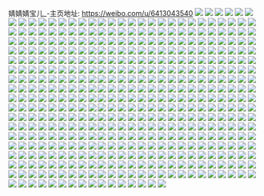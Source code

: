 婧婧婧宝儿_-主页地址: https://weibo.com/u/6413043540 
![](https://wx4.sinaimg.cn/mw2000/00700tA8ly1h9i518m34ej32c0340hdu.jpg) 
![](https://wx4.sinaimg.cn/mw2000/00700tA8ly1h9i5143degj32c0340x6r.jpg) 
![](https://wx4.sinaimg.cn/mw2000/00700tA8ly1h9i515rsn7j32c0340kjn.jpg) 
![](https://wx4.sinaimg.cn/mw2000/00700tA8ly1h9i517dvo2j32c0340hdu.jpg) 
![](https://wx4.sinaimg.cn/mw2000/00700tA8ly1h9i51q1n4kj32c0340npf.jpg) 
![](https://wx4.sinaimg.cn/mw2000/00700tA8ly1h9i51firwnj32c03401l1.jpg) 
![](https://wx4.sinaimg.cn/mw2000/00700tA8ly1h9i51ib7a2j32c0340u10.jpg) 
![](https://wx4.sinaimg.cn/mw2000/00700tA8ly1h9i51katsoj32c0340npf.jpg) 
![](https://wx4.sinaimg.cn/mw2000/00700tA8ly1h9i51d4zbnj33402c04qt.jpg) 
![](https://wx4.sinaimg.cn/mw2000/00700tA8ly1h9i51auboqj33402c0x6s.jpg) 
![](https://wx4.sinaimg.cn/mw2000/00700tA8ly1h9i51m6xo7j32c0340kjn.jpg) 
![](https://wx4.sinaimg.cn/mw2000/00700tA8ly1h9i51obdzzj32c0340hdv.jpg) 
![](https://wx4.sinaimg.cn/mw2000/00700tA8ly1h9i51r3a9bj33402c0x6p.jpg) 
![](https://wx4.sinaimg.cn/mw2000/00700tA8ly1h95jpl4mj3j30lc0sg7dw.jpg) 
![](https://wx4.sinaimg.cn/mw2000/00700tA8ly1h8zuld7g64j30q51jpqbf.jpg) 
![](https://wx4.sinaimg.cn/mw2000/00700tA8ly1h8znxc03bnj32dc35sb2b.jpg) 
![](https://wx4.sinaimg.cn/mw2000/00700tA8ly1h8znxgkx5kj32dc35se83.jpg) 
![](https://wx4.sinaimg.cn/mw2000/00700tA8ly1h8znxlrs6kj335s2dcu0z.jpg) 
![](https://wx4.sinaimg.cn/mw2000/00700tA8ly1h8znxqow5tj335s2dcqv7.jpg) 
![](https://wx4.sinaimg.cn/mw2000/00700tA8ly1h8znx7v04wj31sc1scx6p.jpg) 
![](https://wx4.sinaimg.cn/mw2000/00700tA8ly1h8znxt7bodj31sc1sc4qq.jpg) 
![](https://wx4.sinaimg.cn/mw2000/00700tA8ly1h8znxwvil8j32dc35s7wj.jpg) 
![](https://wx4.sinaimg.cn/mw2000/00700tA8ly1h8znyaqud1j32c02c01kz.jpg) 
![](https://wx4.sinaimg.cn/mw2000/00700tA8ly1h8zny0zhnhj32dc35sb2b.jpg) 
![](https://wx4.sinaimg.cn/mw2000/00700tA8ly1h8zny6wc1fj335s2dcx6q.jpg) 
![](https://wx4.sinaimg.cn/mw2000/00700tA8ly1h8zny8te5cj32c02c0e82.jpg) 
![](https://wx4.sinaimg.cn/mw2000/00700tA8ly1h8znybs8tzj32c02c04qp.jpg) 
![](https://wx4.sinaimg.cn/mw2000/00700tA8ly1h8f9rcngnbj32c03407wi.jpg) 
![](https://wx4.sinaimg.cn/mw2000/00700tA8ly1h8bc7smgelj30tu0tudmm.jpg) 
![](https://wx4.sinaimg.cn/mw2000/00700tA8ly1h8bc7t6qsej30tu0tu45j.jpg) 
![](https://wx4.sinaimg.cn/mw2000/00700tA8ly1h8bc7kn27lj32c0340u0y.jpg) 
![](https://wx4.sinaimg.cn/mw2000/00700tA8ly1h8bc7roxjaj32c0340x6q.jpg) 
![](https://wx4.sinaimg.cn/mw2000/00700tA8ly1h84mik8gquj32c0340b2b.jpg) 
![](https://wx4.sinaimg.cn/mw2000/00700tA8ly1h84min804ij32c0340x6r.jpg) 
![](https://wx4.sinaimg.cn/mw2000/00700tA8ly1h84mihvtn8j32c0340b2b.jpg) 
![](https://wx4.sinaimg.cn/mw2000/00700tA8ly1h84miptvr8j32c0340npf.jpg) 
![](https://wx4.sinaimg.cn/mw2000/00700tA8ly1h7eyz5e49nj30u01hc7qo.jpg) 
![](https://wx4.sinaimg.cn/mw2000/00700tA8ly1h6pp2h2pi2j31mj262hdu.jpg) 
![](https://wx4.sinaimg.cn/mw2000/00700tA8ly1h6pp2jm2etj31mj2624qq.jpg) 
![](https://wx4.sinaimg.cn/mw2000/00700tA8ly1h6pp2lsjppj32621mjk2b.jpg) 
![](https://wx4.sinaimg.cn/mw2000/00700tA8ly1h6pp2nspgxj31zk1ho15u.jpg) 
![](https://wx4.sinaimg.cn/mw2000/00700tA8ly1h6pp2oelo1j313u0tuacv.jpg) 
![](https://wx4.sinaimg.cn/mw2000/00700tA8ly1h60sekqz82j31o0280e82.jpg) 
![](https://wx4.sinaimg.cn/mw2000/00700tA8ly1h5nizarxhgj322o340hdv.jpg) 
![](https://wx4.sinaimg.cn/mw2000/00700tA8ly1h5nixgye9ej322o340x6q.jpg) 
![](https://wx4.sinaimg.cn/mw2000/00700tA8ly1h5nixplohjj322o340u0y.jpg) 
![](https://wx4.sinaimg.cn/mw2000/00700tA8ly1h5nixz3dejj322o340u0y.jpg) 
![](https://wx4.sinaimg.cn/mw2000/00700tA8ly1h5niz3sj41j322o340hdv.jpg) 
![](https://wx4.sinaimg.cn/mw2000/00700tA8ly1h5niykfnrej322o3401kz.jpg) 
![](https://wx4.sinaimg.cn/mw2000/00700tA8ly1h5niypyv6kj322o3407wj.jpg) 
![](https://wx4.sinaimg.cn/mw2000/00700tA8ly1h5niy9tzvcj322o3407wj.jpg) 
![](https://wx4.sinaimg.cn/mw2000/00700tA8ly1h5nix6vatxj322o3401kz.jpg) 
![](https://wx4.sinaimg.cn/mw2000/00700tA8ly1h5cxnby6r7j32c0340npf.jpg) 
![](https://wx4.sinaimg.cn/mw2000/00700tA8ly1h5cxx6pzaij32802yo1kz.jpg) 
![](https://wx4.sinaimg.cn/mw2000/00700tA8ly1h51z8dv4a0j30zk1bek3n.jpg) 
![](https://wx4.sinaimg.cn/mw2000/00700tA8gy1h4zb3rlufmj32c03404qq.jpg) 
![](https://wx4.sinaimg.cn/mw2000/00700tA8gy1h4uofeoqqqj31be0zkjwb.jpg) 
![](https://wx4.sinaimg.cn/mw2000/00700tA8gy1h4uoffn7byj31be0zkdkz.jpg) 
![](https://wx4.sinaimg.cn/mw2000/00700tA8gy1h4uofmnxhhj32c0340npf.jpg) 
![](https://wx4.sinaimg.cn/mw2000/00700tA8ly1h3gcivskx0j31e011iam7.jpg) 
![](https://wx4.sinaimg.cn/mw2000/00700tA8ly1h3gciy9eafj311i1e0x4m.jpg) 
![](https://wx4.sinaimg.cn/mw2000/00700tA8ly1h3gcizkzwyj31e011idsi.jpg) 
![](https://wx4.sinaimg.cn/mw2000/00700tA8ly1h3gcj1aw04j31e011iqfc.jpg) 
![](https://wx4.sinaimg.cn/mw2000/00700tA8ly1h3gcj0t28yj311i1e0tqt.jpg) 
![](https://wx4.sinaimg.cn/mw2000/00700tA8ly1h3gcj1vgtkj311i1e04kd.jpg) 
![](https://wx4.sinaimg.cn/mw2000/00700tA8ly1h3gcj07duzj311i1e0h2w.jpg) 
![](https://wx4.sinaimg.cn/mw2000/00700tA8ly1h3gcj2n300j311i1e0qfv.jpg) 
![](https://wx4.sinaimg.cn/mw2000/00700tA8ly1h3gciwfjhgj311i1e0ql1.jpg) 
![](https://wx4.sinaimg.cn/mw2000/00700tA8ly1h3gciv4vwqj311i1dydv1.jpg) 
![](https://wx4.sinaimg.cn/mw2000/00700tA8ly1h3gcj3gd24j311i1e0aqk.jpg) 
![](https://wx4.sinaimg.cn/mw2000/00700tA8ly1h3gcj986qfj311i1e07h0.jpg) 
![](https://wx4.sinaimg.cn/mw2000/00700tA8ly1h2hjkbbl9pj311i1dywuy.jpg) 
![](https://wx4.sinaimg.cn/mw2000/00700tA8ly1h1qp7v12hkj31br1brqce.jpg) 
![](https://wx4.sinaimg.cn/mw2000/00700tA8ly1h1qp7wq0y0j31e01e07g7.jpg) 
![](https://wx4.sinaimg.cn/mw2000/00700tA8ly1h1qp7tg1gij3193193gxv.jpg) 
![](https://wx4.sinaimg.cn/mw2000/00700tA8ly1h14ivhsg00j311i1e0ds9.jpg) 
![](https://wx4.sinaimg.cn/mw2000/00700tA8ly1h14ivi7krqj31e011ik4u.jpg) 
![](https://wx4.sinaimg.cn/mw2000/00700tA8ly1h14ivirv5hj31e011iww5.jpg) 
![](https://wx4.sinaimg.cn/mw2000/00700tA8ly1h14ivjh6jej311i1e07kn.jpg) 
![](https://wx4.sinaimg.cn/mw2000/00700tA8ly1h14ivkellbj31e011injv.jpg) 
![](https://wx4.sinaimg.cn/mw2000/00700tA8ly1h14ivg0erzj30zk1be16a.jpg) 
![](https://wx4.sinaimg.cn/mw2000/00700tA8ly1h14ivl4si3j31e011ikh6.jpg) 
![](https://wx4.sinaimg.cn/mw2000/00700tA8ly1h14ivlsk7uj311i1e0e63.jpg) 
![](https://wx4.sinaimg.cn/mw2000/00700tA8ly1h14ivmm1djj311i1e04oq.jpg) 
![](https://wx4.sinaimg.cn/mw2000/00700tA8ly1h0x33zzrnlj311i1e07kc.jpg) 
![](https://wx4.sinaimg.cn/mw2000/00700tA8ly1h0x33xthpzj311i1e04cx.jpg) 
![](https://wx4.sinaimg.cn/mw2000/00700tA8ly1h0x341e00xj310w1e0du7.jpg) 
![](https://wx4.sinaimg.cn/mw2000/00700tA8ly1h0x342mccgj311i1e0qiq.jpg) 
![](https://wx4.sinaimg.cn/mw2000/00700tA8ly1h0eicoo1j6j32c03407wk.jpg) 
![](https://wx4.sinaimg.cn/mw2000/00700tA8ly1h0eictymctj32c0340b2b.jpg) 
![](https://wx4.sinaimg.cn/mw2000/00700tA8ly1h0eicx6l7zj32c0340e83.jpg) 
![](https://wx4.sinaimg.cn/mw2000/00700tA8ly1h0drw3rx53j30wg0svdpb.jpg) 
![](https://wx4.sinaimg.cn/mw2000/00700tA8ly1h0dyc2djccj30wg0ssgv8.jpg) 
![](https://wx4.sinaimg.cn/mw2000/00700tA8ly1h0dyc1j57oj30wg0smwoj.jpg) 
![](https://wx4.sinaimg.cn/mw2000/00700tA8ly1h0drw1clg8j30wc0sqdno.jpg) 
![](https://wx4.sinaimg.cn/mw2000/00700tA8ly1h07kebb0vej32c0340u0y.jpg) 
![](https://wx4.sinaimg.cn/mw2000/00700tA8ly1h062u9aj8sj31e011ikg7.jpg) 
![](https://wx4.sinaimg.cn/mw2000/00700tA8ly1h062ubbuwsj31e011ix50.jpg) 
![](https://wx4.sinaimg.cn/mw2000/00700tA8ly1h062uc0y6sj31e011iqq4.jpg) 
![](https://wx4.sinaimg.cn/mw2000/00700tA8ly1h062ucr2ykj311i1e07tw.jpg) 
![](https://wx4.sinaimg.cn/mw2000/00700tA8ly1h062u9wj74j31e011i7u4.jpg) 
![](https://wx4.sinaimg.cn/mw2000/00700tA8ly1h062uf33fjj323u2h6kjl.jpg) 
![](https://wx4.sinaimg.cn/mw2000/00700tA8ly1h062ud5hwej30u01407bc.jpg) 
![](https://wx4.sinaimg.cn/mw2000/00700tA8ly1h062udi74vj30u0140tht.jpg) 
![](https://wx4.sinaimg.cn/mw2000/00700tA8ly1h062udue2wj30u0140wlp.jpg) 
![](https://wx4.sinaimg.cn/mw2000/00700tA8ly1h03z6f0y6dj30xe1dz7ph.jpg) 
![](https://wx4.sinaimg.cn/mw2000/00700tA8ly1h03z6fnx0dj311i1e0b1j.jpg) 
![](https://wx4.sinaimg.cn/mw2000/00700tA8ly1h03z6hc774j310e1dztyb.jpg) 
![](https://wx4.sinaimg.cn/mw2000/00700tA8ly1h03z6ead8wj311i1e0az0.jpg) 
![](https://wx4.sinaimg.cn/mw2000/00700tA8ly1gznvj0uwedj311i1e0tzd.jpg) 
![](https://wx4.sinaimg.cn/mw2000/00700tA8ly1gznvj1xmpqj311i1e0kec.jpg) 
![](https://wx4.sinaimg.cn/mw2000/00700tA8ly1gznvj3nr52j311i1e01kx.jpg) 
![](https://wx4.sinaimg.cn/mw2000/00700tA8ly1gzek0981uoj311i1e04q1.jpg) 
![](https://wx4.sinaimg.cn/mw2000/00700tA8ly1gzek0acvsij311i1e0ayd.jpg) 
![](https://wx4.sinaimg.cn/mw2000/00700tA8ly1gzek06ullsj311i1e0h71.jpg) 
![](https://wx4.sinaimg.cn/mw2000/00700tA8ly1gzek0co7i7j32c0340qv7.jpg) 
![](https://wx4.sinaimg.cn/mw2000/00700tA8ly1gzek0b20dej311i1e0ha7.jpg) 
![](https://wx4.sinaimg.cn/mw2000/00700tA8ly1gzek0ewwr2j32c02c04qq.jpg) 
![](https://wx4.sinaimg.cn/mw2000/00700tA8ly1gzek0hbos0j32c0340b2b.jpg) 
![](https://wx4.sinaimg.cn/mw2000/00700tA8ly1gzek0i8tp8j311i1dzh2q.jpg) 
![](https://wx4.sinaimg.cn/mw2000/00700tA8ly1gzek11j516j32dc35s1kz.jpg) 
![](https://wx4.sinaimg.cn/mw2000/00700tA8ly1gz25faior8j31e011ie3g.jpg) 
![](https://wx4.sinaimg.cn/mw2000/00700tA8ly1gyw8iejo4ij311i1e0tyo.jpg) 
![](https://wx4.sinaimg.cn/mw2000/00700tA8ly1gyvueknp7kj311i1e0qtp.jpg) 
![](https://wx4.sinaimg.cn/mw2000/00700tA8ly1gyvuem01inj311i1e0b01.jpg) 
![](https://wx4.sinaimg.cn/mw2000/00700tA8ly1gyw8iejo4ij311i1e0tyo.jpg) 
![](https://wx4.sinaimg.cn/mw2000/00700tA8ly1gyvuemofdsj311i1e01jd.jpg) 
![](https://wx4.sinaimg.cn/mw2000/00700tA8ly1gyvueng5f9j311i1e07wf.jpg) 
![](https://wx4.sinaimg.cn/mw2000/00700tA8ly1gyvueoha35j311i1e0hbk.jpg) 
![](https://wx4.sinaimg.cn/mw2000/00700tA8ly1gyvues9419j33tt2pgnpf.jpg) 
![](https://wx4.sinaimg.cn/mw2000/00700tA8ly1gyvuex3evhj33tt2pge84.jpg) 
![](https://wx4.sinaimg.cn/mw2000/00700tA8ly1gyvuexlhjxj30wi0mkwja.jpg) 
![](https://wx4.sinaimg.cn/mw2000/00700tA8ly1gyvuexzeimj30cu0mqjxp.jpg) 
![](https://wx4.sinaimg.cn/mw2000/00700tA8ly1gyvuz2o18tj30v40klacr.jpg) 
![](https://wx4.sinaimg.cn/mw2000/00700tA8ly1gyvuz2zr1ej30v40klq6p.jpg) 
![](https://wx4.sinaimg.cn/mw2000/00700tA8ly1gyvuz5msfmj30rs0iigsa.jpg) 
![](https://wx4.sinaimg.cn/mw2000/00700tA8ly1gyvuz5wb2wj31400u07dl.jpg) 
![](https://wx4.sinaimg.cn/mw2000/00700tA8ly1gyvuz68junj31400u07cv.jpg) 
![](https://wx4.sinaimg.cn/mw2000/00700tA8ly1gyvuz2fvlfj30v40klagv.jpg) 
![](https://wx4.sinaimg.cn/mw2000/00700tA8ly1gyvv0akgcrj33402c0npf.jpg) 
![](https://wx4.sinaimg.cn/mw2000/00700tA8ly1gyvv0bmk2rj31900u0e0n.jpg) 
![](https://wx4.sinaimg.cn/mw2000/00700tA8ly1gyesm8s2fij30tu18b7g6.jpg) 
![](https://wx4.sinaimg.cn/mw2000/00700tA8ly1gy8veitdwnj32802you0z.jpg) 
![](https://wx4.sinaimg.cn/mw2000/00700tA8ly1gya4tbb77bj31jk223qv5.jpg) 
![](https://wx4.sinaimg.cn/mw2000/00700tA8ly1gy8vel4nxpj32802yoqv7.jpg) 
![](https://wx4.sinaimg.cn/mw2000/00700tA8ly1gy8veely9jj32c03401ky.jpg) 
![](https://wx4.sinaimg.cn/mw2000/00700tA8ly1gya4tbb77bj31jk223qv5.jpg) 
![](https://wx4.sinaimg.cn/mw2000/00700tA8ly1gy8vembmk5j32c0340kjl.jpg) 
![](https://wx4.sinaimg.cn/mw2000/00700tA8ly1gy8veo4zv8j32c0340npd.jpg) 
![](https://wx4.sinaimg.cn/mw2000/00700tA8ly1gy0dknn9rfj32c0340x6r.jpg) 
![](https://wx4.sinaimg.cn/mw2000/00700tA8ly1gy0dkr792sj32c0340kjn.jpg) 
![](https://wx4.sinaimg.cn/mw2000/00700tA8ly1gy0dl2mxqzj32c03407wk.jpg) 
![](https://wx4.sinaimg.cn/mw2000/00700tA8ly1gy0dkj1r33j32c0340kjn.jpg) 
![](https://wx4.sinaimg.cn/mw2000/00700tA8ly1gy0dkzkcvrj3246340x6q.jpg) 
![](https://wx4.sinaimg.cn/mw2000/00700tA8ly1gy0dl6xz6kj32c0340x6r.jpg) 
![](https://wx4.sinaimg.cn/mw2000/00700tA8ly1gy0dlf5q4sj33402c0kjp.jpg) 
![](https://wx4.sinaimg.cn/mw2000/00700tA8ly1gy0j0cvpwkj32463401kz.jpg) 
![](https://wx4.sinaimg.cn/mw2000/00700tA8ly1gy0j3q5wysj33402c0hdv.jpg) 
![](https://wx4.sinaimg.cn/mw2000/00700tA8ly1gxwzcu3m33j30xc4xsx6p.jpg) 
![](https://wx4.sinaimg.cn/mw2000/00700tA8ly1gxwzcupe88j30xc2mgkjl.jpg) 
![](https://wx4.sinaimg.cn/mw2000/00700tA8ly1gxwzcv23i4j30xc230nii.jpg) 
![](https://wx4.sinaimg.cn/mw2000/00700tA8ly1gxwzctg52bj30xc3pcqv6.jpg) 
![](https://wx4.sinaimg.cn/mw2000/00700tA8ly1gxwzcye5x0j30xc45ung1.jpg) 
![](https://wx4.sinaimg.cn/mw2000/00700tA8ly1gxwzcvknvhj30xc2mgkjl.jpg) 
![](https://wx4.sinaimg.cn/mw2000/00700tA8ly1gxwzcwa6wlj30xc35wb2a.jpg) 
![](https://wx4.sinaimg.cn/mw2000/00700tA8ly1gxwzcxar3wj30xc3pce82.jpg) 
![](https://wx4.sinaimg.cn/mw2000/00700tA8ly1gxwzcyxycij30xc3pcqv5.jpg) 
![](https://wx4.sinaimg.cn/mw2000/00700tA8ly1gxsqw5hz46j30wi1ychdt.jpg) 
![](https://wx4.sinaimg.cn/mw2000/00700tA8ly1gxrf2vvr0pj32c03407wk.jpg) 
![](https://wx4.sinaimg.cn/mw2000/00700tA8ly1gxrf2g8in8j32c03404qs.jpg) 
![](https://wx4.sinaimg.cn/mw2000/00700tA8ly1gxrf2tsudxj32c0340b2c.jpg) 
![](https://wx4.sinaimg.cn/mw2000/00700tA8ly1gxrf2ipmcsj32c0340hdw.jpg) 
![](https://wx4.sinaimg.cn/mw2000/00700tA8ly1gxrf2eu9mzj32c0340u0z.jpg) 
![](https://wx4.sinaimg.cn/mw2000/00700tA8ly1gxrf2l40zbj32c03407wk.jpg) 
![](https://wx4.sinaimg.cn/mw2000/00700tA8ly1gxrf2n92x7j32c0340u0z.jpg) 
![](https://wx4.sinaimg.cn/mw2000/00700tA8ly1gxrf2oshtij32c0340e84.jpg) 
![](https://wx4.sinaimg.cn/mw2000/00700tA8ly1gxrf5dhw79j32c0340kjo.jpg) 
![](https://wx4.sinaimg.cn/mw2000/00700tA8ly1gxjk09ass5j333y23ib2b.jpg) 
![](https://wx4.sinaimg.cn/mw2000/00700tA8ly1gxjbzlv8z0j32c02waqv5.jpg) 
![](https://wx4.sinaimg.cn/mw2000/00700tA8ly1gxjbzqecl5j32c0340qv7.jpg) 
![](https://wx4.sinaimg.cn/mw2000/00700tA8ly1gxfr69yvwzj30u00v7taf.jpg) 
![](https://wx4.sinaimg.cn/mw2000/00700tA8ly1gxfrar2kfbj30u00u0do1.jpg) 
![](https://wx4.sinaimg.cn/mw2000/00700tA8ly1gx7lvaz4oij32c0340u11.jpg) 
![](https://wx4.sinaimg.cn/mw2000/00700tA8ly1gx7lvbuwhyj32c0340b2d.jpg) 
![](https://wx4.sinaimg.cn/mw2000/00700tA8ly1gx7lvdp65cj32c03401l2.jpg) 
![](https://wx4.sinaimg.cn/mw2000/00700tA8ly1gx7lvf98qtj32c0340u0z.jpg) 
![](https://wx4.sinaimg.cn/mw2000/00700tA8ly1gx7lva198bj32c0340qv7.jpg) 
![](https://wx4.sinaimg.cn/mw2000/00700tA8ly1gx7lvj3umyj32c0340u0z.jpg) 
![](https://wx4.sinaimg.cn/mw2000/00700tA8ly1gx7lvka165j32c0340kjn.jpg) 
![](https://wx4.sinaimg.cn/mw2000/00700tA8ly1gx7lvkz1mzj32c0340b2b.jpg) 
![](https://wx4.sinaimg.cn/mw2000/00700tA8ly1gx7lvni4qij32c0340b2b.jpg) 
![](https://wx4.sinaimg.cn/mw2000/00700tA8ly1gx7lvovbm6j31o01o0e82.jpg) 
![](https://wx4.sinaimg.cn/mw2000/00700tA8ly1gx7lvrexruj31o01o0e82.jpg) 
![](https://wx4.sinaimg.cn/mw2000/00700tA8ly1gx7lvs44vmj32c0340npf.jpg) 
![](https://wx4.sinaimg.cn/mw2000/00700tA8ly1gx7lvt7dxdj32c0340npf.jpg) 
![](https://wx4.sinaimg.cn/mw2000/00700tA8ly1gx7lvv1sjij32c03404qr.jpg) 
![](https://wx4.sinaimg.cn/mw2000/00700tA8ly1gx7lxl5vkoj32c03401ky.jpg) 
![](https://wx4.sinaimg.cn/mw2000/00700tA8ly1gx7mdu594gj32c0340b2d.jpg) 
![](https://wx4.sinaimg.cn/mw2000/00700tA8ly1gx7mdq32mpj33402c0u0x.jpg) 
![](https://wx4.sinaimg.cn/mw2000/00700tA8ly1gx7mdn98xzj32c0340hdx.jpg) 
![](https://wx4.sinaimg.cn/mw2000/00700tA8ly1gwvc00xr9mj33402c0kjm.jpg) 
![](https://wx4.sinaimg.cn/mw2000/00700tA8ly1gwvc05bmgoj33402c0npe.jpg) 
![](https://wx4.sinaimg.cn/mw2000/00700tA8ly1gwvc08fpobj32c03404qq.jpg) 
![](https://wx4.sinaimg.cn/mw2000/00700tA8ly1gwvbsjc3jej32c03407wj.jpg) 
![](https://wx4.sinaimg.cn/mw2000/00700tA8ly1gwvbse2o8ej33402c0u0y.jpg) 
![](https://wx4.sinaimg.cn/mw2000/00700tA8ly1gwvbsu5nk5j32c0340x6p.jpg) 
![](https://wx4.sinaimg.cn/mw2000/00700tA8ly1gwvbsp4qghj32c02c0x6p.jpg) 
![](https://wx4.sinaimg.cn/mw2000/00700tA8ly1gwvbsmm87qj32c02c0npe.jpg) 
![](https://wx4.sinaimg.cn/mw2000/00700tA8ly1gwvbsrhnqjj32c02c0e82.jpg) 
![](https://wx4.sinaimg.cn/mw2000/00700tA8ly1gwfw02co3hj30u014013u.jpg) 
![](https://wx4.sinaimg.cn/mw2000/00700tA8ly1gwfw02zslaj30u0140q9z.jpg) 
![](https://wx4.sinaimg.cn/mw2000/00700tA8ly1gwfw03cmxkj314c0u0wob.jpg) 
![](https://wx4.sinaimg.cn/mw2000/00700tA8ly1gwfw01nwn5j30u0140aj9.jpg) 
![](https://wx4.sinaimg.cn/mw2000/00700tA8ly1gwfw01zykej31400u0wmg.jpg) 
![](https://wx4.sinaimg.cn/mw2000/00700tA8ly1gwfw05371lj31400u0wmq.jpg) 
![](https://wx4.sinaimg.cn/mw2000/00700tA8ly1gwfw03vqv5j31400u0jzn.jpg) 
![](https://wx4.sinaimg.cn/mw2000/00700tA8ly1gwfw08qprej322728iqv6.jpg) 
![](https://wx4.sinaimg.cn/mw2000/00700tA8ly1gwfw070hboj32c0340b2b.jpg) 
![](https://wx4.sinaimg.cn/mw2000/00700tA8ly1gwcj39w0boj32c02c07wh.jpg) 
![](https://wx4.sinaimg.cn/mw2000/00700tA8ly1gw84y0n259j322o33y1ky.jpg) 
![](https://wx4.sinaimg.cn/mw2000/00700tA8ly1gw84yg7h4lj322o33ynpe.jpg) 
![](https://wx4.sinaimg.cn/mw2000/00700tA8ly1gw84y2pkc6j322o33ye82.jpg) 
![](https://wx4.sinaimg.cn/mw2000/00700tA8ly1gw84y8ojnpj322o33yqv6.jpg) 
![](https://wx4.sinaimg.cn/mw2000/00700tA8ly1gw84y51efyj322o33y4qq.jpg) 
![](https://wx4.sinaimg.cn/mw2000/00700tA8ly1gw84yjbmejj322o33yqv6.jpg) 
![](https://wx4.sinaimg.cn/mw2000/00700tA8ly1gw84xfmcnuj322o33y1ky.jpg) 
![](https://wx4.sinaimg.cn/mw2000/00700tA8ly1gw84yavcu1j322o33yqv6.jpg) 
![](https://wx4.sinaimg.cn/mw2000/00700tA8ly1gw84xxibvdj322o33yhdu.jpg) 
![](https://wx4.sinaimg.cn/mw2000/00700tA8ly1gw5sde0sbtj30u01swqjl.jpg) 
![](https://wx4.sinaimg.cn/mw2000/00700tA8ly1gvuvyeqen7j32c0340b2c.jpg) 
![](https://wx4.sinaimg.cn/mw2000/00700tA8ly1gvuvyjsa5ej33402c0e84.jpg) 
![](https://wx4.sinaimg.cn/mw2000/00700tA8ly1gvuvyyf2axj32c0340b2c.jpg) 
![](https://wx4.sinaimg.cn/mw2000/00700tA8ly1gvuvz6hgskj32c03407wk.jpg) 
![](https://wx4.sinaimg.cn/mw2000/00700tA8ly1gvuvzf7i0rj33402c0e84.jpg) 
![](https://wx4.sinaimg.cn/mw2000/00700tA8ly1gvuvziusyrj32c0340kjm.jpg) 
![](https://wx4.sinaimg.cn/mw2000/00700tA8ly1gvuvyawapoj32c0340x6r.jpg) 
![](https://wx4.sinaimg.cn/mw2000/00700tA8ly1gvuvznp6wmj32c03401kz.jpg) 
![](https://wx4.sinaimg.cn/mw2000/00700tA8ly1gvuvzuc66lj32c0340hdv.jpg) 
![](https://wx4.sinaimg.cn/mw2000/00700tA8ly1gvhm4rwg9aj60xc29pb2902.jpg) 
![](https://wx4.sinaimg.cn/mw2000/00700tA8ly1gvhm4swqukj60xc2lr4qp02.jpg) 
![](https://wx4.sinaimg.cn/mw2000/00700tA8ly1gvhm4u4v1fj60xc2504qp02.jpg) 
![](https://wx4.sinaimg.cn/mw2000/00700tA8ly1gvhm4uzeyfj315o27ahdb.jpg) 
![](https://wx4.sinaimg.cn/mw2000/00700tA8ly1gvhm4w4n9hj60xc1nf1fa02.jpg) 
![](https://wx4.sinaimg.cn/mw2000/00700tA8ly1gvhm4xa5oyj30wz3401kx.jpg) 
![](https://wx4.sinaimg.cn/mw2000/00700tA8ly1gvhm4ydy8yj62c03404qp02.jpg) 
![](https://wx4.sinaimg.cn/mw2000/00700tA8ly1gvhm4qu5x0j61401lojzq02.jpg) 
![](https://wx4.sinaimg.cn/mw2000/00700tA8ly1gvhm4z5ngjj61401hcdp702.jpg) 
![](https://wx4.sinaimg.cn/mw2000/00700tA8ly1gvagbdt0r9j62c0340u0y02.jpg) 
![](https://wx4.sinaimg.cn/mw2000/00700tA8ly1gvagbm4mr2j62c0340e8302.jpg) 
![](https://wx4.sinaimg.cn/mw2000/00700tA8ly1gvagbtnh3xj62c03401kz02.jpg) 
![](https://wx4.sinaimg.cn/mw2000/00700tA8ly1gvagc477kzj62402tcb2b02.jpg) 
![](https://wx4.sinaimg.cn/mw2000/00700tA8ly1gvagb4p9scj62402tcnpe02.jpg) 
![](https://wx4.sinaimg.cn/mw2000/00700tA8ly1gvagc5w4v3j61400u0akx02.jpg) 
![](https://wx4.sinaimg.cn/mw2000/00700tA8ly1gvagcdt2rmj62tc2401ky02.jpg) 
![](https://wx4.sinaimg.cn/mw2000/00700tA8ly1gvagfka7a5j60u0140n3g02.jpg) 
![](https://wx4.sinaimg.cn/mw2000/00700tA8ly1gvagizqmfmj61400u0dki02.jpg) 
![](https://wx4.sinaimg.cn/mw2000/00700tA8ly1gv94p766y0j62c0340e8302.jpg) 
![](https://wx4.sinaimg.cn/mw2000/00700tA8ly1gv94ozgp7bj63402c0x6r02.jpg) 
![](https://wx4.sinaimg.cn/mw2000/00700tA8ly1gv94p47f1ej62c0340e8302.jpg) 
![](https://wx4.sinaimg.cn/mw2000/00700tA8ly1gv94p22hoaj62c0340b2b02.jpg) 
![](https://wx4.sinaimg.cn/mw2000/00700tA8ly1gv3pafcbqdj63402c0u0y02.jpg) 
![](https://wx4.sinaimg.cn/mw2000/00700tA8ly1gv3pcly75bj32c0340x6r.jpg) 
![](https://wx4.sinaimg.cn/mw2000/00700tA8ly1gv3pagp5d8j63402c0qv702.jpg) 
![](https://wx4.sinaimg.cn/mw2000/00700tA8ly1gv3pajmr02j32c0340u0x.jpg) 
![](https://wx4.sinaimg.cn/mw2000/00700tA8ly1gv3pano6urj63402c0b2c02.jpg) 
![](https://wx4.sinaimg.cn/mw2000/00700tA8ly1gv3palt11aj63402c0npf02.jpg) 
![](https://wx4.sinaimg.cn/mw2000/00700tA8ly1gv3pabgmj3j63402c01kz02.jpg) 
![](https://wx4.sinaimg.cn/mw2000/00700tA8ly1gv3pap8srvj62c0340hdt02.jpg) 
![](https://wx4.sinaimg.cn/mw2000/00700tA8ly1gv3paqqa0xj33402c0u0z.jpg) 
![](https://wx4.sinaimg.cn/mw2000/00700tA8ly1guywmtjqrpj63402c0npe02.jpg) 
![](https://wx4.sinaimg.cn/mw2000/00700tA8ly1guywn5004zj63402c0qv602.jpg) 
![](https://wx4.sinaimg.cn/mw2000/00700tA8ly1guywnadu7qj63402c0u0y02.jpg) 
![](https://wx4.sinaimg.cn/mw2000/00700tA8ly1guywsum6nqj613u0tunaj02.jpg) 
![](https://wx4.sinaimg.cn/mw2000/00700tA8ly1guywn0oelwj63402c04qq02.jpg) 
![](https://wx4.sinaimg.cn/mw2000/00700tA8ly1guywruoey1j60mi0u0th502.jpg) 
![](https://wx4.sinaimg.cn/mw2000/00700tA8ly1guywnl1l7aj62c03401ky02.jpg) 
![](https://wx4.sinaimg.cn/mw2000/00700tA8ly1guywnsjl7zj63402c0e8302.jpg) 
![](https://wx4.sinaimg.cn/mw2000/00700tA8ly1guywp6jz1rj62c0340hdt02.jpg) 
![](https://wx4.sinaimg.cn/mw2000/00700tA8ly1guw9i5foylj62c0340x6q02.jpg) 
![](https://wx4.sinaimg.cn/mw2000/00700tA8ly1guwa0ohmqmj62c03401kz02.jpg) 
![](https://wx4.sinaimg.cn/mw2000/00700tA8ly1guw9ic3rkbj62c0340b2902.jpg) 
![](https://wx4.sinaimg.cn/mw2000/00700tA8ly1guw9icvzfmj61400u0wnj02.jpg) 
![](https://wx4.sinaimg.cn/mw2000/00700tA8ly1guw9ie2j9bj61400u0aki02.jpg) 
![](https://wx4.sinaimg.cn/mw2000/00700tA8ly1guw9ieesf0j61400u07c202.jpg) 
![](https://wx4.sinaimg.cn/mw2000/00700tA8ly1guw9ijphmsj62c0340kjo02.jpg) 
![](https://wx4.sinaimg.cn/mw2000/00700tA8ly1guw9ideeecj61400u0n5902.jpg) 
![](https://wx4.sinaimg.cn/mw2000/00700tA8ly1guw9ismkb3j62c0340qv902.jpg) 
![](https://wx4.sinaimg.cn/mw2000/00700tA8ly1gutajoy2kjj32c0340b2d.jpg) 
![](https://wx4.sinaimg.cn/mw2000/00700tA8ly1gutak9ev8mj62c0340kjm02.jpg) 
![](https://wx4.sinaimg.cn/mw2000/00700tA8ly1gutajy2ojsj62c0340qv602.jpg) 
![](https://wx4.sinaimg.cn/mw2000/00700tA8ly1gutak2mopvj32c0340b2a.jpg) 
![](https://wx4.sinaimg.cn/mw2000/00700tA8ly1gutamor19yj60u0140tqd02.jpg) 
![](https://wx4.sinaimg.cn/mw2000/00700tA8ly1gutajrzme7j32c03404qr.jpg) 
![](https://wx4.sinaimg.cn/mw2000/00700tA8ly1gurrz8sk6oj62c0340x6q02.jpg) 
![](https://wx4.sinaimg.cn/mw2000/00700tA8ly1gurrzb16myj62c03407wi02.jpg) 
![](https://wx4.sinaimg.cn/mw2000/00700tA8ly1gurrzczejyj62c0340u0y02.jpg) 
![](https://wx4.sinaimg.cn/mw2000/00700tA8ly1gurrzeaz9kj62c03401kz02.jpg) 
![](https://wx4.sinaimg.cn/mw2000/00700tA8ly1gurrz9xnrqj62c0340u0y02.jpg) 
![](https://wx4.sinaimg.cn/mw2000/00700tA8ly1gurrzh0rffj62c0340qv602.jpg) 
![](https://wx4.sinaimg.cn/mw2000/00700tA8ly1gurrzib44uj62c03401kz02.jpg) 
![](https://wx4.sinaimg.cn/mw2000/00700tA8ly1gurrzjlsw0j62c0340npe02.jpg) 
![](https://wx4.sinaimg.cn/mw2000/00700tA8ly1gurrz7kt7pj62c0340kjm02.jpg) 
![](https://wx4.sinaimg.cn/mw2000/00700tA8ly1guopg8w4oej624a33z4n902.jpg) 
![](https://wx4.sinaimg.cn/mw2000/00700tA8ly1guopgamu0jj624a33z1kx02.jpg) 
![](https://wx4.sinaimg.cn/mw2000/00700tA8ly1guopgbo5e4j624a33ze7c02.jpg) 
![](https://wx4.sinaimg.cn/mw2000/00700tA8ly1guopgck24wj624a33z1kx02.jpg) 
![](https://wx4.sinaimg.cn/mw2000/00700tA8ly1guopg9ti91j624a33zkjl02.jpg) 
![](https://wx4.sinaimg.cn/mw2000/00700tA8ly1guopgd7ug7j624a33z7pz02.jpg) 
![](https://wx4.sinaimg.cn/mw2000/00700tA8ly1gujghtv4jtj63402c0u0y02.jpg) 
![](https://wx4.sinaimg.cn/mw2000/00700tA8ly1gujghyec6oj63402c0npe02.jpg) 
![](https://wx4.sinaimg.cn/mw2000/00700tA8ly1gujghpfovej63402c07wj02.jpg) 
![](https://wx4.sinaimg.cn/mw2000/00700tA8ly1gujh0z3ilqj60u0140dql02.jpg) 
![](https://wx4.sinaimg.cn/mw2000/00700tA8ly1gujgic1ur2j62c0340u0z02.jpg) 
![](https://wx4.sinaimg.cn/mw2000/00700tA8ly1gujgih66t3j62c03407wi02.jpg) 
![](https://wx4.sinaimg.cn/mw2000/00700tA8ly1gujgijas7oj62c0340b2a02.jpg) 
![](https://wx4.sinaimg.cn/mw2000/00700tA8ly1gujgimej7sj62c0340npe02.jpg) 
![](https://wx4.sinaimg.cn/mw2000/00700tA8ly1gujgiotftrj62c0340hdu02.jpg) 
![](https://wx4.sinaimg.cn/mw2000/00700tA8ly1guczc62cxlj63403404qs02.jpg) 
![](https://wx4.sinaimg.cn/mw2000/00700tA8ly1guczbhe8ftj62c03404qs02.jpg) 
![](https://wx4.sinaimg.cn/mw2000/00700tA8ly1guczbpqqzmj6340340e8402.jpg) 
![](https://wx4.sinaimg.cn/mw2000/00700tA8ly1guczblov6pj32c0340e83.jpg) 
![](https://wx4.sinaimg.cn/mw2000/00700tA8ly1guczbwn7qgj6340340x6r02.jpg) 
![](https://wx4.sinaimg.cn/mw2000/00700tA8ly1guczbtinbfj62c0340x6q02.jpg) 
![](https://wx4.sinaimg.cn/mw2000/00700tA8ly1guczc01bu9j32c0340hdw.jpg) 
![](https://wx4.sinaimg.cn/mw2000/00700tA8ly1guczc2b8qoj62c03407wj02.jpg) 
![](https://wx4.sinaimg.cn/mw2000/00700tA8ly1gud2sc1vrpj62c0340x6q02.jpg) 
![](https://wx4.sinaimg.cn/mw2000/00700tA8ly1gu9v1604anj62801o0e8202.jpg) 
![](https://wx4.sinaimg.cn/mw2000/00700tA8ly1gu9v18gf21j62801o0hdu02.jpg) 
![](https://wx4.sinaimg.cn/mw2000/00700tA8ly1gu9v19cyq5j62801o0e8202.jpg) 
![](https://wx4.sinaimg.cn/mw2000/00700tA8ly1gu9v1aqttdj62801o0e8202.jpg) 
![](https://wx4.sinaimg.cn/mw2000/00700tA8ly1gu9v1c16phj62801o0e8202.jpg) 
![](https://wx4.sinaimg.cn/mw2000/00700tA8ly1gu9v1d2a4xj62801o0kjm02.jpg) 
![](https://wx4.sinaimg.cn/mw2000/00700tA8ly1gu9v1e1k29j62801o0b2a02.jpg) 
![](https://wx4.sinaimg.cn/mw2000/00700tA8ly1gu9v1f3obyj62801o0e8202.jpg) 
![](https://wx4.sinaimg.cn/mw2000/00700tA8ly1gu9v150mlsj62801o0e8202.jpg) 
![](https://wx4.sinaimg.cn/mw2000/00700tA8ly1gu5sl8yxcnj62c0340npf02.jpg) 
![](https://wx4.sinaimg.cn/mw2000/00700tA8ly1gu5sl7zxwzj61o0280u0x02.jpg) 
![](https://wx4.sinaimg.cn/mw2000/00700tA8ly1gu5sl5exgoj61ao33zqv502.jpg) 
![](https://wx4.sinaimg.cn/mw2000/00700tA8ly1gu68cfutenj62c0340qv702.jpg) 
![](https://wx4.sinaimg.cn/mw2000/00700tA8ly1gu5smp96gfj61400u0nbi02.jpg) 
![](https://wx4.sinaimg.cn/mw2000/00700tA8ly1gu68cdyhoyj62c0340kjn02.jpg) 
![](https://wx4.sinaimg.cn/mw2000/00700tA8ly1gu5sl6rkbbj60nz104n6o02.jpg) 
![](https://wx4.sinaimg.cn/mw2000/00700tA8ly1gu5slbt1fhj62c03407wi02.jpg) 
![](https://wx4.sinaimg.cn/mw2000/00700tA8ly1gu5tmiptwdj60u0140ww502.jpg) 
![](https://wx4.sinaimg.cn/mw2000/00700tA8ly1gu1rcx2mapj60xc2x1x1302.jpg) 
![](https://wx4.sinaimg.cn/mw2000/00700tA8ly1gu1rcwnmwcj60xc2x1aws02.jpg) 
![](https://wx4.sinaimg.cn/mw2000/00700tA8ly1gu1rcygc0dj60xc2x11gm02.jpg) 
![](https://wx4.sinaimg.cn/mw2000/00700tA8ly1gu1rcxgh1ij60xc2x1x1z02.jpg) 
![](https://wx4.sinaimg.cn/mw2000/00700tA8ly1gu1rcxziitj60xc2x17tb02.jpg) 
![](https://wx4.sinaimg.cn/mw2000/00700tA8ly1gu1rcyvnc1j60xc2x14hc02.jpg) 
![](https://wx4.sinaimg.cn/mw2000/00700tA8ly1gu1rczd59qj60xc2xmaxm02.jpg) 
![](https://wx4.sinaimg.cn/mw2000/00700tA8ly1gu1rczwnadj60xc2x1nhi02.jpg) 
![](https://wx4.sinaimg.cn/mw2000/00700tA8ly1gu1rd0dkl0j60xc2x11e902.jpg) 
![](https://wx4.sinaimg.cn/mw2000/00700tA8ly1gtwtvkpepsj62c0340b2b02.jpg) 
![](https://wx4.sinaimg.cn/mw2000/00700tA8ly1gtwtvl1ot2j60k00zkwlv02.jpg) 
![](https://wx4.sinaimg.cn/mw2000/00700tA8ly1gtwtvg3i8lj30k00zkdq3.jpg) 
![](https://wx4.sinaimg.cn/mw2000/00700tA8ly1gtwtvldo13j60k00zk79n02.jpg) 
![](https://wx4.sinaimg.cn/mw2000/00700tA8ly1gtwtvlzuk9j60k00zkwnr02.jpg) 
![](https://wx4.sinaimg.cn/mw2000/00700tA8ly1gtwtvnq90jj32c02c0x6p.jpg) 
![](https://wx4.sinaimg.cn/mw2000/00700tA8ly1gtwtvo3ayfj60o016ntki02.jpg) 
![](https://wx4.sinaimg.cn/mw2000/00700tA8ly1gtwtvofnslj60k00zkwn602.jpg) 
![](https://wx4.sinaimg.cn/mw2000/00700tA8ly1gtwtvpavnyj61e62h6b2902.jpg) 
![](https://wx4.sinaimg.cn/mw2000/00700tA8ly1gtt5o2bspuj62io1ezhdt02.jpg) 
![](https://wx4.sinaimg.cn/mw2000/00700tA8ly1gtt5o1ksvdj62io1ezkjl02.jpg) 
![](https://wx4.sinaimg.cn/mw2000/00700tA8ly1gtqqld6ef1j60u01407ac02.jpg) 
![](https://wx4.sinaimg.cn/mw2000/00700tA8ly1gtqqlcdh48j60n00yi49m02.jpg) 
![](https://wx4.sinaimg.cn/mw2000/00700tA8ly1gtqqlg0k32j60u0140k3202.jpg) 
![](https://wx4.sinaimg.cn/mw2000/00700tA8ly1gtqqldyzxoj60n00yik2002.jpg) 
![](https://wx4.sinaimg.cn/mw2000/00700tA8ly1gtqqlf41yij60u014013x02.jpg) 
![](https://wx4.sinaimg.cn/mw2000/00700tA8ly1gtqqleiq2yj60n00yi46o02.jpg) 
![](https://wx4.sinaimg.cn/mw2000/00700tA8ly1gtqqlgjh06j60u014012t02.jpg) 
![](https://wx4.sinaimg.cn/mw2000/00700tA8ly1gtqqlollvmj63402c07wl02.jpg) 
![](https://wx4.sinaimg.cn/mw2000/00700tA8ly1gtqqlhb4u8j60u0140wo802.jpg) 
![](https://wx4.sinaimg.cn/mw2000/00700tA8ly1gtp1qvbahqj63402c01l002.jpg) 
![](https://wx4.sinaimg.cn/mw2000/00700tA8ly1gtp1r3ds4bj63402c04qr02.jpg) 
![](https://wx4.sinaimg.cn/mw2000/00700tA8ly1gtp1r11idqj62c03401l102.jpg) 
![](https://wx4.sinaimg.cn/mw2000/00700tA8ly1gtp1r4wljgj63402c07wi02.jpg) 
![](https://wx4.sinaimg.cn/mw2000/00700tA8ly1gtp1r7a7srj63402c0qv602.jpg) 
![](https://wx4.sinaimg.cn/mw2000/00700tA8ly1gtp1qsh9iqj63402c0x6q02.jpg) 
![](https://wx4.sinaimg.cn/mw2000/00700tA8ly1gtm5dequw1j62c02c04qq02.jpg) 
![](https://wx4.sinaimg.cn/mw2000/00700tA8ly1gtm5dftmquj61ez2ioqv502.jpg) 
![](https://wx4.sinaimg.cn/mw2000/00700tA8ly1gtm5dg4jbxj60n01ds7aw02.jpg) 
![](https://wx4.sinaimg.cn/mw2000/00700tA8ly1gtk5l6smayj32c02c04qq.jpg) 
![](https://wx4.sinaimg.cn/mw2000/00700tA8ly1gtk5l5d36nj32c02c0npe.jpg) 
![](https://wx4.sinaimg.cn/mw2000/00700tA8ly1gtk5l9bptrj32c02c0b2a.jpg) 
![](https://wx4.sinaimg.cn/mw2000/00700tA8ly1gt85w96x2ij30u0140agw.jpg) 
![](https://wx4.sinaimg.cn/mw2000/00700tA8ly1gsohenwehoj63402c0e8402.jpg) 
![](https://wx4.sinaimg.cn/mw2000/00700tA8ly1gsohes8c6sj62c0340hdv02.jpg) 
![](https://wx4.sinaimg.cn/mw2000/00700tA8ly1gsohethekmj32c02c0u0x.jpg) 
![](https://wx4.sinaimg.cn/mw2000/00700tA8ly1gsohev5xczj32c02c0kjm.jpg) 
![](https://wx4.sinaimg.cn/mw2000/00700tA8ly1gsohegjbdkj32c02c04qq.jpg) 
![](https://wx4.sinaimg.cn/mw2000/00700tA8ly1grylc897ssj31sc1sc4qp.jpg) 
![](https://wx4.sinaimg.cn/mw2000/00700tA8ly1grygwkwnfij31sc1sc1ja.jpg) 
![](https://wx4.sinaimg.cn/mw2000/00700tA8ly1grygwlm74wj31sc1scnpd.jpg) 
![](https://wx4.sinaimg.cn/mw2000/00700tA8ly1grx0bniffrj30n00dmmz0.jpg) 
![](https://wx4.sinaimg.cn/mw2000/00700tA8ly1grx0bnqnylj60ke0fs3zf02.jpg) 
![](https://wx4.sinaimg.cn/mw2000/00700tA8ly1gqyjkapzxhj32c02c0x6q.jpg) 
![](https://wx4.sinaimg.cn/mw2000/00700tA8ly1gqyjkcui5kj32c02c0hdu.jpg) 
![](https://wx4.sinaimg.cn/mw2000/00700tA8ly1gqyjkggx1gj62c02c0u0y02.jpg) 
![](https://wx4.sinaimg.cn/mw2000/00700tA8ly1gqv7dp0xqfj30n01dsn9r.jpg) 
![](https://wx4.sinaimg.cn/mw2000/00700tA8ly1gqv7d9wc3nj30n01dstke.jpg) 
![](https://wx4.sinaimg.cn/mw2000/00700tA8ly1gqsienkjqkj32c02c0b2c.jpg) 
![](https://wx4.sinaimg.cn/mw2000/00700tA8ly1gqsiguvjy4j31on12ztpp.jpg) 
![](https://wx4.sinaimg.cn/mw2000/00700tA8ly1gqo0fem4goj32c02c0kjm.jpg) 
![](https://wx4.sinaimg.cn/mw2000/00700tA8ly1gqo0fh4mjcj32c03404qr.jpg) 
![](https://wx4.sinaimg.cn/mw2000/00700tA8ly1gqgsqr7cmwj32c02c07wi.jpg) 
![](https://wx4.sinaimg.cn/mw2000/00700tA8ly1gqgsqp1s4yj32c02c07wi.jpg) 
![](https://wx4.sinaimg.cn/mw2000/00700tA8ly1gqgsqsx55tj32c02c07wi.jpg) 
![](https://wx4.sinaimg.cn/mw2000/00700tA8ly1gqgsqv9xrzj32c02c0hdu.jpg) 
![](https://wx4.sinaimg.cn/mw2000/00700tA8ly1gpx2q05fjwj33402c0e81.jpg) 
![](https://wx4.sinaimg.cn/mw2000/00700tA8ly1gpx2pycxbcj33402c0b29.jpg) 
![](https://wx4.sinaimg.cn/mw2000/00700tA8ly1gplxzzhzrvj32c0340qv6.jpg) 
![](https://wx4.sinaimg.cn/mw2000/00700tA8ly1gpia9v48iqj32c0340b2a.jpg) 
![](https://wx4.sinaimg.cn/mw2000/00700tA8ly1gpia9xih9gj32c0340b29.jpg) 
![](https://wx4.sinaimg.cn/mw2000/00700tA8ly1gpia9sy7xuj33402c0x6p.jpg) 
![](https://wx4.sinaimg.cn/mw2000/00700tA8ly1gp352lectqj32c0340npg.jpg) 
![](https://wx4.sinaimg.cn/mw2000/00700tA8ly1gp352n4ybgj32c0340kjn.jpg) 
![](https://wx4.sinaimg.cn/mw2000/00700tA8ly1gozexlfujmj30u00u0wmb.jpg) 
![](https://wx4.sinaimg.cn/mw2000/00700tA8ly1gozexlo9ynj30u00u0wmy.jpg) 
![](https://wx4.sinaimg.cn/mw2000/00700tA8ly1gozexmfdx1j30u0140qcx.jpg) 
![](https://wx4.sinaimg.cn/mw2000/00700tA8ly1gov9eu7lvoj33402c0qv7.jpg) 
![](https://wx4.sinaimg.cn/mw2000/00700tA8ly1gov9f0my5vj33402c01l0.jpg) 
![](https://wx4.sinaimg.cn/mw2000/00700tA8ly1gov9f4al3aj33402c04qr.jpg) 
![](https://wx4.sinaimg.cn/mw2000/00700tA8ly1gou8dgrdl3j30u014010q.jpg) 
![](https://wx4.sinaimg.cn/mw2000/00700tA8ly1gospd5rgdjj31400u04am.jpg) 
![](https://wx4.sinaimg.cn/mw2000/00700tA8ly1gospd3updkj31400u0gyv.jpg) 
![](https://wx4.sinaimg.cn/mw2000/00700tA8ly1gospd68ef4j31400u07i3.jpg) 
![](https://wx4.sinaimg.cn/mw2000/00700tA8ly1gog2baeuk0j33402c0x6q.jpg) 
![](https://wx4.sinaimg.cn/mw2000/00700tA8ly1gog2b51x79j32c0340b2b.jpg) 
![](https://wx4.sinaimg.cn/mw2000/00700tA8ly1gog2be4hi4j32c0340b2b.jpg) 
![](https://wx4.sinaimg.cn/mw2000/00700tA8ly1gng2trbv8pj31sc2bwnpd.jpg) 
![](https://wx4.sinaimg.cn/mw2000/00700tA8ly1gn79ydqwj2j33402c0qv5.jpg) 
![](https://wx4.sinaimg.cn/mw2000/00700tA8ly1gn79ycv689j32c0340u0x.jpg) 
![](https://wx4.sinaimg.cn/mw2000/00700tA8ly1gn79yeqma4j33402c01ky.jpg) 
![](https://wx4.sinaimg.cn/mw2000/00700tA8ly1gn79yftpk8j32c0340b29.jpg) 
![](https://wx4.sinaimg.cn/mw2000/00700tA8ly1g7ee4dqyaxj31400u0gte.jpg) 
![](https://wx4.sinaimg.cn/mw2000/00700tA8ly1g7ee4e4bbuj31400u0q7s.jpg) 
![](https://wx4.sinaimg.cn/mw2000/00700tA8ly1g7ee4egy90j30u0140wnz.jpg) 
![](https://wx4.sinaimg.cn/mw2000/00700tA8ly1g7ee4evyb6j31400u07g0.jpg) 
![](https://wx4.sinaimg.cn/mw2000/00700tA8ly1g7ee4f8dmjj31400u04a6.jpg) 
![](https://wx4.sinaimg.cn/mw2000/00700tA8ly1g7ee4d6g2qj31400u0n2d.jpg) 
![](https://wx4.sinaimg.cn/mw2000/00700tA8ly1g7ee4flkbtj31400u0h2z.jpg) 
![](https://wx4.sinaimg.cn/mw2000/00700tA8ly1g7ee4gky0ej31400u0n6n.jpg) 
![](https://wx4.sinaimg.cn/mw2000/00700tA8ly1g7ee4gwmapj31400u07cj.jpg) 
![](https://wx4.sinaimg.cn/mw2000/00700tA8ly1g1auajnnxyj31sc2dsnjl.jpg) 
![](https://wx4.sinaimg.cn/mw2000/00700tA8ly1g1auakdizhj31sc2dstuf.jpg) 
![](https://wx4.sinaimg.cn/mw2000/00700tA8ly1g1aual3724j31sc2ds4kp.jpg) 
